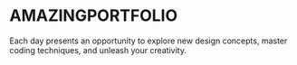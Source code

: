 # AMAZINGPORTFOLIO
 Each day presents an opportunity to explore new design concepts, master coding techniques, and unleash your creativity.
